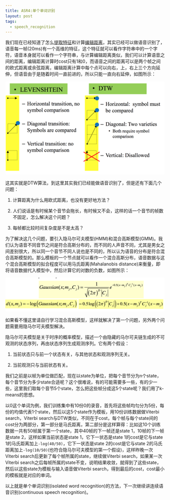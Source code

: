 ```yaml
---
title: ASR4:单个单词识别
layout: post
tags:
  - speech_recognition
---
```


我们现在已经知道了怎么[提取特征](http://lufo.me/2015/06/18/ASR1.html)和计算[编辑距离](http://lufo.me/2015/07/11/ASR2.html)，其实已经可以做语音识别了，语音每一帧(20ms)有一个高维的特征，这个特征就可以看作字符串中的一个字符，语音本身就可以看作一个字符串，与计算编辑距离类似，我们可以计算语音之间的距离，编辑距离计算时cost只有1和0，而语音之间的距离可以是两个帧之间的欧式距离或余弦距离，编辑距离计算中每个点可以向右，上，右上三个方向延伸，但语音由于是随着时间一直前进的，所以只能一直向右延伸，如图所示：

![](/media/files/2015/07/04.jpg)

这其实就是DTW算法，到这里其实我们已经能做语音识别了，但是还有下面几个问题：

1. 计算距离为什么用欧式距离，也没有更好地方法？

2. 人们说话是有时候某个音节会拖长，有时候又不会，这样的话一个音节的帧数不固定，怎么解决这个问题？

3. 每帧都比较时间复杂度是不是太高？

为了解决这几个问题，要引入隐马尔可夫模型(HMM)和混合高斯模型(GMM)。我们认为语音不同音节之间是符合高斯分布的，而不同的人声音不同，尤其是男女之间差别很大，所以同一个音节不同人说也是不同的，所以认为语音的分布是符合混合高斯模型的。那么模板的一个节点就可以看作一个混合高斯分布，语音数据与这个混合高斯模型的拟合程度可以用马氏距离(Mahalanobis distance)来衡量，即将语音数据代入模型中，然后计算它的对数的负数，如图所示：

![](/media/files/2015/07/05.jpg)

如果看不懂这里请自行学习混合高斯模型，这样就解决了第一个问题，另外两个问题需要用隐马尔可夫模型解决。

隐马尔可夫模型是关于时序的概率模型，描述一个由隐藏的马尔可夫链生成的不可观测的状态序列，再由状态序列生成观测序列。它有两个假设：

1. 当前状态只与前一个状态有关，与其他状态和观测序列无关。

2. 当前观测只与当前状态有关。

我们之前是以帧为单位做匹配，现在以state为单位，把每个音节分为n个state，每个音节分为多少state合适呢？这个很难说，有的可能需要多一些，有的少一些，这里我们取每个音节5个state，怎么把这些帧分成这5个state呢？我们用了k-means的思想。

以0这个单词为例，我们训练集中有10份0的录音，首先将这些帧均匀分为5份，每份的均值代表1个state，然后以这5个state作为模板，用10份训练数据做Viterbi search，Viterbi search与DTW类似，不同在于cost，每个帧与每个state间的cost分为两部分，第一部分是马氏距离，第二部分是这样算得：比如这10个训练数据一共有50帧属于第一个state，其中40帧的下一帧还是state 1，10帧的下一帧是state 2，这样如果当前状态是state 1，它下一状态是state 1的cost是它与state 1的马氏距离加上`-log(40/50)`，它下一状态是state 2的cost是它与state 2的马氏距离加上`-log(10/50)`(也符合隐马尔可夫模型的第一个假设)，这样昨晚一次Viterbi search后更新了每个帧所属的state，继续做Viterbi search，如果某一次Viterbi search之后每帧所属的state不变，说明结果收敛，就得到了这些state，然后以这些state为模板与输入语音做Viterbi search，得到最后的cost，cost最小的模板就是对应的单词。

以上就是单个单词识别(isolated word recognition)的方法，下一次继续讲连续语音识别(continuous speech recognition)。


